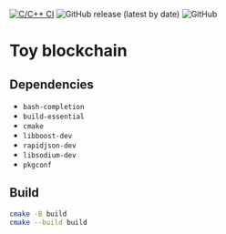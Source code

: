 [![C/C++ CI](https://github.com/utec-2023-2-seguridad/mini-crypto/workflows/C/C++%20CI/badge.svg)](https://github.com/utec-2023-2-seguridad/mini-crypto/actions?query=workflow%3A%22C%2FC%2B%2B+CI%22)
![GitHub release (latest by date)](https://img.shields.io/github/v/release/utec-2023-2-seguridad/mini-crypto?logo=github)
![GitHub](https://img.shields.io/github/license/utec-2023-2-seguridad/mini-crypto?logo=gnu)

# Toy blockchain

## Dependencies

* `bash-completion`
* `build-essential`
* `cmake`
* `libboost-dev`
* `rapidjson-dev`
* `libsodium-dev`
* `pkgconf`

## Build
``` bash
cmake -B build
cmake --build build
```
